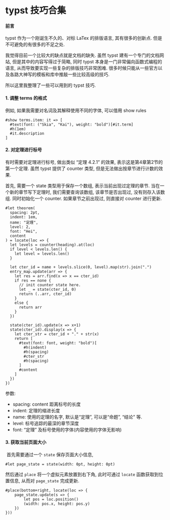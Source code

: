 # typst 技巧合集

#### 前言

typst 作为一个刚诞生不久的、对标 LaTex 的排版语言, 其有很多的创新点. 但是不可避免的有很多的不足之处. 

我觉得目前一个比较大的缺点就是文档的缺失. 虽然 typst 建有一个专门的文档网站, 但是其中的内容写得过于简略, 同时 typst 本身是一门非常偏向函数式编程的语言, 从而导致要实现一些复杂的排版技巧非常困难. 很多时候只能从一些官方以及各路大神写的模板和库中推敲一些比较高级的技巧. 

所以这里我整理了一些可以用到的 typst 技巧.

#### 1. 调整 terms 的格式

例如, 如果我需要对名词及其解释使用不同的字体, 可以借用 show rules 

```typst
#show terms.item: it => [
  #text(font: ("Skia", "Kai"), weight: "bold")[#it.term]
  #h(1em)
  #it.description
]
```

#### 2. 对定理进行标号

有时需要对定理进行标号, 做出类似 “定理 4.2.1” 的效果, 表示这是第4章第2节的第一个定理. 虽然 typst 提供了 counter 类型, 但是无法做出按章节进行计数的效果. 

首先, 需要一个 state 类型用于保存一个数组, 表示当前出现过定理的章节. 当在一个新的章节写下定理时, 我们需要查询该数组, 该章节是否出现过, 没有则存入该数组. 同时初始化一个 counter. 如果章节之前出现过, 则直接对 counter 进行更新.

```typst
#let theorem(
  spacing: 2pt, 
  indent: 1em, 
  name: "定理", 
  level: 2, 
  font: "Hei",
  content
) = locate(loc => {
  let levels = counter(heading).at(loc)
  if level < levels.len() {
    let level = levels.len()
  }

  let cter_id = name + levels.slice(0, level).map(str).join(".")
  entry_map.update(arr => {
    let res = arr.find(x => x == cter_id)
    if res == none {
      // init counter state here.
      let _ = state(cter_id, 0)
      return (..arr, cter_id)
    }
    else {
      return arr
    }
  })

  state(cter_id).update(x => x+1)
  state(cter_id).display(x => {
    let cter_str = cter_id + "." + str(x)
    return [
      #text(font: font, weight: "bold")[
        #h(indent)
        #h(spacing)
        #cter_str
        #h(spacing)
      ]
      #content
    ]
  })
})
```

参数:

- spacing: content 距离标号的长度
- indent: 定理的缩进长度
- name: 使用的定理的名字, 默认是“定理”, 可以是“命题”, “结论” 等.
- level: 标号追踪的最深的章节深度
- font: “定理” 及标号使用的字体(内容使用的字体无影响)

#### 3. 获取当前页面大小

​	首先需要通过一个 `state` 保存页面大小信息,

```typst
#let page_state = state(width: 0pt, height: 0pt)
```

然后通过 `place` 将一个虚拟元素放置到右下角, 此时可通过 `locate` 函数获取到位置信息, 从而对 `page_state` 完成更新.

```typst
#place(bottom+right, locate(loc => {
	page_state.update(s => {
		let pos = loc.position()
		(width: pos.x, height: pos.y)
	})
}))
```


